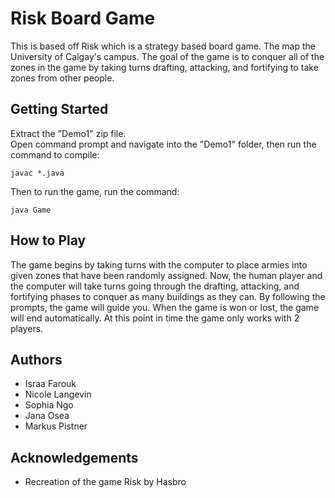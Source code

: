 # Risk Board Game
This is based off Risk which is a strategy based board game. The map the University of Calgay's campus. The goal of the game is to conquer all of the zones in the game by taking turns drafting, attacking, and fortifying to take zones from other people.

## Getting Started
Extract the "Demo1" zip file.\
Open command prompt and navigate into the "Demo1" folder, then run the command to compile:
```
javac *.java
````
Then to run the game, run the command:
```
java Game
```

## How to Play
The game begins by taking turns with the computer to place armies into given zones that have been randomly assigned. Now, the human player and the computer will take turns going through the drafting, attacking, and fortifying phases to conquer as many buildings as they can. By following the prompts, the game will guide you. When the game is won or lost, the game will end automatically. At this point in time the game only works with 2 players.

## Authors
- Israa Farouk
- Nicole Langevin
- Sophia Ngo
- Jana Osea
- Markus Pistner

## Acknowledgements
- Recreation of the game Risk by Hasbro
